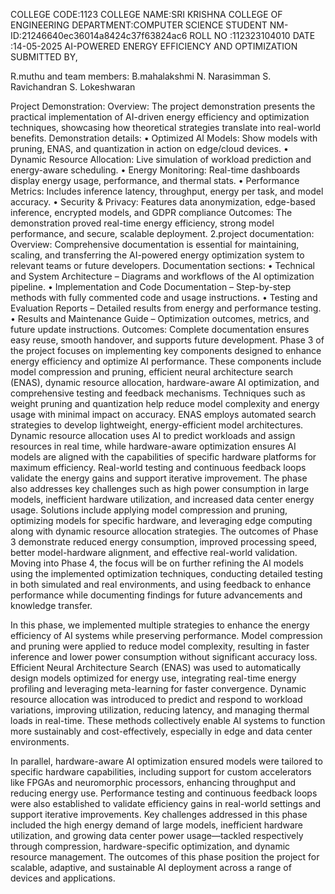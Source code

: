 COLLEGE CODE:1123 
COLLEGE NAME:SRI KRISHNA COLLEGE OF ENGINEERING 
DEPARTMENT:COMPUTER SCIENCE 
STUDENT NM- ID:21246640ec36014a8424c37f63824ac6 ROLL NO :112323104010
DATE :14-05-2025 
AI-POWERED ENERGY EFFICIENCY AND OPTIMIZATION SUBMITTED BY,

R.muthu and team members:
B.mahalakshmi
N. Narasimman
S. Ravichandran
S. Lokeshwaran 

Project Demonstration: 
Overview: The project demonstration presents the practical implementation of AI-driven energy efficiency and optimization techniques, showcasing how theoretical strategies translate into real-world benefits. Demonstration details: • Optimized AI Models: Show models with pruning, ENAS, and quantization in action on edge/cloud devices. • Dynamic Resource Allocation: Live simulation of workload prediction and energy-aware scheduling. • Energy Monitoring: Real-time dashboards display energy usage, performance, and thermal stats. • Performance Metrics: Includes inference latency, throughput, energy per task, and model accuracy. • Security & Privacy: Features data anonymization, edge-based inference, encrypted models, and GDPR compliance Outcomes: The demonstration proved real-time energy efficiency, strong model performance, and secure, scalable deployment. 
2.project documentation: 
Overview: Comprehensive documentation is essential for maintaining, scaling, and transferring the AI-powered energy optimization system to relevant teams or future developers. Documentation sections: • Technical and System Architecture – Diagrams and workflows of the AI optimization pipeline. • Implementation and Code Documentation – Step-by-step methods with fully commented code and usage instructions. • Testing and Evaluation Reports – Detailed results from energy and performance testing. • Results and Maintenance Guide – Optimization outcomes, metrics, and future update instructions. Outcomes: Complete documentation ensures easy reuse, smooth handover, and supports future development. Phase 3 of the project focuses on implementing key components designed to enhance energy efficiency and optimize AI performance. These components include model compression and pruning, efficient neural architecture search (ENAS), dynamic resource allocation, hardware-aware AI optimization, and comprehensive testing and feedback mechanisms. Techniques such as weight pruning and quantization help reduce model complexity and energy usage with minimal impact on accuracy. ENAS employs automated search strategies to develop lightweight, energy-efficient model architectures. Dynamic resource allocation uses AI to predict workloads and assign resources in real time, while hardware-aware optimization ensures AI models are aligned with the capabilities of specific hardware platforms for maximum efficiency. Real-world testing and continuous feedback loops validate the energy gains and support iterative improvement.
The phase also addresses key challenges such as high power consumption in large models, inefficient hardware utilization, and increased data center energy usage. Solutions include applying model compression and pruning, optimizing models for specific hardware, and leveraging edge computing along with dynamic resource allocation strategies. The outcomes of Phase 3 demonstrate reduced energy consumption, improved processing speed, better model-hardware alignment, and effective real-world validation. Moving into Phase 4, the focus will be on further refining the AI models using the implemented optimization techniques, conducting detailed testing in both simulated and real environments, and using feedback to enhance performance while documenting findings for future advancements and knowledge transfer.

In this phase, we implemented multiple strategies to enhance the energy efficiency of AI systems while preserving performance. Model compression and pruning were applied to reduce model complexity, resulting in faster inference and lower power consumption without significant accuracy loss. Efficient Neural Architecture Search (ENAS) was used to automatically design models optimized for energy use, integrating real-time energy profiling and leveraging meta-learning for faster convergence. Dynamic resource allocation was introduced to predict and respond to workload variations, improving utilization, reducing latency, and managing thermal loads in real-time. These methods collectively enable AI systems to function more sustainably and cost-effectively, especially in edge and data center environments.

In parallel, hardware-aware AI optimization ensured models were tailored to specific hardware capabilities, including support for custom accelerators like FPGAs and neuromorphic processors, enhancing throughput and reducing energy use. Performance testing and continuous feedback loops were also established to validate efficiency gains in real-world settings and support iterative improvements. Key challenges addressed in this phase included the high energy demand of large models, inefficient hardware utilization, and growing data center power usage—tackled respectively through compression, hardware-specific optimization, and dynamic resource management. The outcomes of this phase position the project for scalable, adaptive, and sustainable AI deployment across a range of devices and applications.
